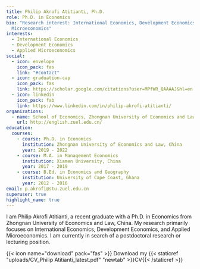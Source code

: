 ```yaml
---
title: Philip Akrofi Atitianti, Ph.D.
role: Ph.D. in Economics
bio: "Research interest: International Economics, Development Economics, Applied
  Microeconomics"
interests:
  - International Economics
  - Development Economics
  - Applied Microeconomics
social:
  - icon: envelope
    icon_pack: fas
    link: "#contact"
  - icon: graduation-cap
    icon_pack: fas
    link: https://scholar.google.com/citations?user=MPfWR_QAAAAJ&hl=en
  - icon: linkedin
    icon_pack: fab
    link: https://www.linkedin.com/in/philip-akrofi-atitianti/
organizations:
  - name: School of Economics, Zhongnan University of Economics and Law
    url: http://english.zuel.edu.cn/
education:
  courses:
    - course: Ph.D. in Economics
      institution: Zhongnan University of Economics and Law, China
      year: 2019 - 2022
    - course: M.A. in Management Economics
      institution: Xiamen University, China
      year: 2017 - 2019
    - course: B.Ed. in Economics and Geography
      institution: University of Cape Coast, Ghana
      year: 2012 - 2016
email: p.akrofi@stu.zuel.edu.cn
superuser: true
highlight_name: true
---
```

I am Philip Akrofi Atitianti, a recent graduate with a Ph.D. in Economics from Zhongnan University of Economics and Law, China. My research primarily focuses on International Economics, Development Economics, and Applied Microeconomics. I am currently in search of a postdoctoral research or lecturing position. 

{{< icon name="download" pack="fas" >}} Download my {{< staticref "uploads/CV_Philip Atitianti_latest.pdf" "newtab" >}}CV{{< /staticref >}}
